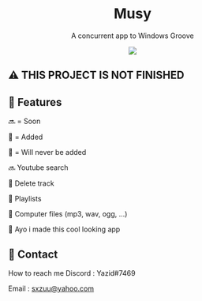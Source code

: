 <div align="center">


  <h1>Musy</h1>
  <p>
    A concurrent app to Windows Groove
  </p>
  <img src="https://i.imgur.com/NViAqds.png">
</div>

<!-- About the Project -->
## :warning: THIS PROJECT IS NOT FINISHED

<!-- Features -->
## :dart: Features


🔜 = Soon

💚 = Added

🚫 = Will never be added

 
🔜 Youtube search

💚 Delete track
  
💚 Playlists
  
💚 Computer files (mp3, wav, ogg, ...)

💚 Ayo i made this cool looking app


<!-- Contact -->
## :handshake: Contact

How to reach me Discord : Yazid#7469 

Email :
 sxzuu@yahoo.com 
